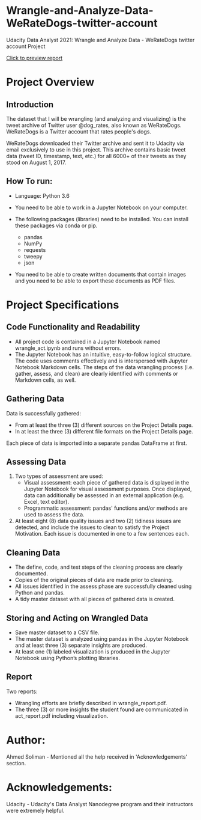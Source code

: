 # Wrangle-and-Analyze-Data-WeRateDogs-twitter-account
Udacity Data Analyst 2021: Wrangle and Analyze Data - WeRateDogs twitter account Project


[Click to preview report](https://github.com/AhmedSoliman10/Wrangle-and-Analyze-Data-WeRateDogs-Twitter-Account/blob/main/act_report.pdf)

# Project Overview
## Introduction
The dataset that I will be wrangling (and analyzing and visualizing) is the tweet archive of Twitter user @dog_rates, also known as WeRateDogs. WeRateDogs is a Twitter account that rates people's dogs.

WeRateDogs downloaded their Twitter archive and sent it to Udacity via email exclusively to use in this project. This archive contains basic tweet data (tweet ID, timestamp, text, etc.) for all 6000+ of their tweets as they stood on August 1, 2017. 

## How To run:

- Language: Python 3.6
- You need to be able to work in a Jupyter Notebook on your computer.
- The following packages (libraries) need to be installed. You can install these packages via conda or pip.
  - pandas
  - NumPy
  - requests
  - tweepy
  - json

- You need to be able to create written documents that contain images and you need to be able to export these documents as PDF files. 

# Project Specifications
## Code Functionality and Readability
- All project code is contained in a Jupyter Notebook named wrangle_act.ipynb and runs without errors.
- The Jupyter Notebook has an intuitive, easy-to-follow logical structure. The code uses comments effectively and is interspersed with Jupyter Notebook Markdown cells. The steps of the data wrangling process (i.e. gather, assess, and clean) are clearly identified with comments or Markdown cells, as well.

## Gathering Data
Data is successfully gathered:
- From at least the three (3) different sources on the Project Details page.
- In at least the three (3) different file formats on the Project Details page.

Each piece of data is imported into a separate pandas DataFrame at first.

## Assessing Data
1. Two types of assessment are used:
   - Visual assessment: each piece of gathered data is displayed in the Jupyter Notebook for visual assessment purposes. Once displayed, data can additionally be assessed in an external application (e.g. Excel, text editor).
   - Programmatic assessment: pandas' functions and/or methods are used to assess the data.
2. At least eight (8) data quality issues and two (2) tidiness issues are detected, and include the issues to clean to satisfy the Project Motivation. Each issue is documented in one to a few sentences each.

## Cleaning Data
- The define, code, and test steps of the cleaning process are clearly documented.
- Copies of the original pieces of data are made prior to cleaning.
- All issues identified in the assess phase are successfully cleaned using Python and pandas.
- A tidy master dataset with all pieces of gathered data is created.

## Storing and Acting on Wrangled Data
- Save master dataset to a CSV file.
- The master dataset is analyzed using pandas in the Jupyter Notebook and at least three (3) separate insights are produced.
- At least one (1) labeled visualization is produced in the Jupyter Notebook using Python’s plotting libraries.

## Report
Two reports:
- Wrangling efforts are briefly described in wrangle_report.pdf.
- The three (3) or more insights the student found are communicated in act_report.pdf including visualization.

# Author:
Ahmed Soliman - Mentioned all the help received in 'Acknowledgements' section.

# Acknowledgements:
Udacity - Udacity's Data Analyst Nanodegree program and their instructors were extremely helpful.

